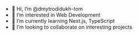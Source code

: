 - 👋 Hi, I’m @dmytrodidukh-tom
- 👀 I’m interested in Web Development
- 🌱 I’m currently learning Next.js, TypeScript
- 💞️ I’m looking to collaborate on interesting projects

<!---
dmytrodidukh-tom/dmytrodidukh-tom is a ✨ special ✨ repository because its `README.md` (this file) appears on your GitHub profile.
You can click the Preview link to take a look at your changes.
--->
